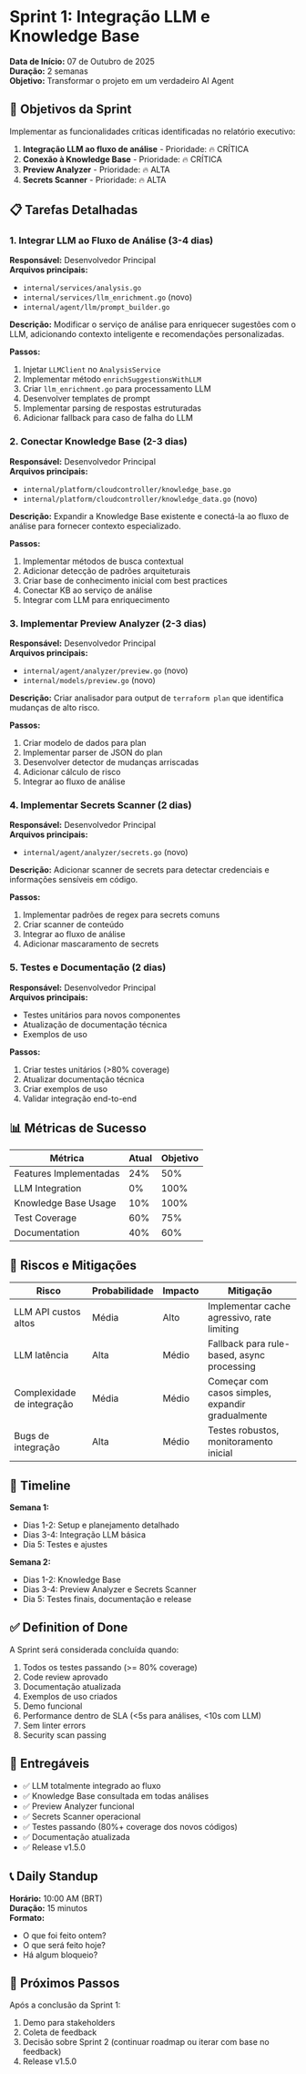 # Sprint 1: Integração LLM e Knowledge Base

**Data de Início:** 07 de Outubro de 2025  
**Duração:** 2 semanas  
**Objetivo:** Transformar o projeto em um verdadeiro AI Agent

## 🎯 Objetivos da Sprint

Implementar as funcionalidades críticas identificadas no relatório executivo:

1. **Integração LLM ao fluxo de análise** - Prioridade: 🔥 CRÍTICA
2. **Conexão à Knowledge Base** - Prioridade: 🔥 CRÍTICA
3. **Preview Analyzer** - Prioridade: 🔥 ALTA
4. **Secrets Scanner** - Prioridade: 🔥 ALTA

## 📋 Tarefas Detalhadas

### 1. Integrar LLM ao Fluxo de Análise (3-4 dias)

**Responsável:** Desenvolvedor Principal  
**Arquivos principais:**
- `internal/services/analysis.go`
- `internal/services/llm_enrichment.go` (novo)
- `internal/agent/llm/prompt_builder.go`

**Descrição:** Modificar o serviço de análise para enriquecer sugestões com o LLM, adicionando contexto inteligente e recomendações personalizadas.

**Passos:**
1. Injetar `LLMClient` no `AnalysisService`
2. Implementar método `enrichSuggestionsWithLLM`
3. Criar `llm_enrichment.go` para processamento LLM
4. Desenvolver templates de prompt
5. Implementar parsing de respostas estruturadas
6. Adicionar fallback para caso de falha do LLM

### 2. Conectar Knowledge Base (2-3 dias)

**Responsável:** Desenvolvedor Principal  
**Arquivos principais:**
- `internal/platform/cloudcontroller/knowledge_base.go`
- `internal/platform/cloudcontroller/knowledge_data.go` (novo)

**Descrição:** Expandir a Knowledge Base existente e conectá-la ao fluxo de análise para fornecer contexto especializado.

**Passos:**
1. Implementar métodos de busca contextual
2. Adicionar detecção de padrões arquiteturais
3. Criar base de conhecimento inicial com best practices
4. Conectar KB ao serviço de análise
5. Integrar com LLM para enriquecimento

### 3. Implementar Preview Analyzer (2-3 dias)

**Responsável:** Desenvolvedor Principal  
**Arquivos principais:**
- `internal/agent/analyzer/preview.go` (novo)
- `internal/models/preview.go` (novo)

**Descrição:** Criar analisador para output de `terraform plan` que identifica mudanças de alto risco.

**Passos:**
1. Criar modelo de dados para plan
2. Implementar parser de JSON do plan
3. Desenvolver detector de mudanças arriscadas
4. Adicionar cálculo de risco
5. Integrar ao fluxo de análise

### 4. Implementar Secrets Scanner (2 dias)

**Responsável:** Desenvolvedor Principal  
**Arquivos principais:**
- `internal/agent/analyzer/secrets.go` (novo)

**Descrição:** Adicionar scanner de secrets para detectar credenciais e informações sensíveis em código.

**Passos:**
1. Implementar padrões de regex para secrets comuns
2. Criar scanner de conteúdo
3. Integrar ao fluxo de análise
4. Adicionar mascaramento de secrets

### 5. Testes e Documentação (2 dias)

**Responsável:** Desenvolvedor Principal  
**Arquivos principais:**
- Testes unitários para novos componentes
- Atualização de documentação técnica
- Exemplos de uso

**Passos:**
1. Criar testes unitários (>80% coverage)
2. Atualizar documentação técnica
3. Criar exemplos de uso
4. Validar integração end-to-end

## 📊 Métricas de Sucesso

| Métrica | Atual | Objetivo |
|---------|-------|----------|
| Features Implementadas | 24% | 50% |
| LLM Integration | 0% | 100% |
| Knowledge Base Usage | 10% | 100% |
| Test Coverage | 60% | 75% |
| Documentation | 40% | 60% |

## 🚨 Riscos e Mitigações

| Risco | Probabilidade | Impacto | Mitigação |
|-------|--------------|---------|-----------|
| LLM API custos altos | Média | Alto | Implementar cache agressivo, rate limiting |
| LLM latência | Alta | Médio | Fallback para rule-based, async processing |
| Complexidade de integração | Média | Médio | Começar com casos simples, expandir gradualmente |
| Bugs de integração | Alta | Médio | Testes robustos, monitoramento inicial |

## 📅 Timeline

**Semana 1:**
- Dias 1-2: Setup e planejamento detalhado
- Dias 3-4: Integração LLM básica
- Dia 5: Testes e ajustes

**Semana 2:**
- Dias 1-2: Knowledge Base
- Dias 3-4: Preview Analyzer e Secrets Scanner
- Dia 5: Testes finais, documentação e release

## ✅ Definition of Done

A Sprint será considerada concluída quando:

1. Todos os testes passando (>= 80% coverage)
2. Code review aprovado
3. Documentação atualizada
4. Exemplos de uso criados
5. Demo funcional
6. Performance dentro de SLA (<5s para análises, <10s com LLM)
7. Sem linter errors
8. Security scan passing

## 🎉 Entregáveis

- ✅ LLM totalmente integrado ao fluxo
- ✅ Knowledge Base consultada em todas análises
- ✅ Preview Analyzer funcional
- ✅ Secrets Scanner operacional
- ✅ Testes passando (80%+ coverage dos novos códigos)
- ✅ Documentação atualizada
- ✅ Release v1.5.0

## 📞 Daily Standup

**Horário:** 10:00 AM (BRT)  
**Duração:** 15 minutos  
**Formato:**
- O que foi feito ontem?
- O que será feito hoje?
- Há algum bloqueio?

## 🏁 Próximos Passos

Após a conclusão da Sprint 1:
1. Demo para stakeholders
2. Coleta de feedback
3. Decisão sobre Sprint 2 (continuar roadmap ou iterar com base no feedback)
4. Release v1.5.0
